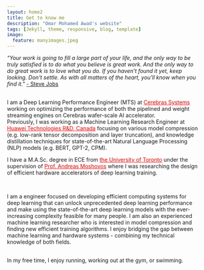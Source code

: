 ```yaml
---
layout: home2
title: Get to know me
description: "Omar Mohamed Awad's website"
tags: [Jekyll, theme, responsive, blog, template]
image:
  feature: manyimages.jpeg
---
```


<i>“Your work is going to fill a large part of your life, and the only way to be truly satisfied is to do what you believe is great work. And the only way to do great work is to love what you do. If you haven't found it yet, keep looking. Don't settle. As with all matters of the heart, you'll know when you find it."</i>
<a href="https://en.wikipedia.org/wiki/Steve_Jobs" target="_blank">- Steve
Jobs</a>

<br />
I am a Deep Learning Performance Engineer (MTS) at  <a
href="https://cerebras.net/" style="color:#FF0000;" target="_blank"> Cerebras Systems</a> working on optimizing the performance of both the pipelined and weight streaming engines on Cerebras wafer-scale AI accelerator.

<br />
Previously, I was working as a Machine Learning Research Engineer at <a href="https://www.huawei.com/ca/" style="color:#FF0000;"
target="_blank">Huawei Technologies R&D, Canada</a> focusing on various model compression (e.g. low-rank tensor decomposition and layer truncation), and knowledge distillation techniques for state-of-the-art Natural Language Processing (NLP) models (e.g. BERT, GPT-2, CPM).

<br />

I have a M.A.Sc. degree in ECE from <a href="https://www.utoronto.ca/" style="color:#FF0000;" target="_blank"> the University of Toronto</a> under the supervision of <a href="https://www.eecg.utoronto.ca/~moshovos/000/doku.php" style="color:#FF0000;" target="_blank"> Prof. Andreas Moshovos</a> where I was researching the design of efficient hardware accelerators of deep learning training.

<br />

I am a engineer focused on developing efficient computing systems for deep learning
that can unlock unprecedented deep learning performance and make using the state-of-the-art deep learning models
with the ever-increasing complexity feasible for many people. I am also an experienced machine learning
researcher who is interested in model compression and finding new efficient training algorithms. I enjoy
bridging the gap between machine learning and hardware systems - combining my technical knowledge of both fields.


<br />
In my free time, I enjoy running, working out at the gym, or swimming.




